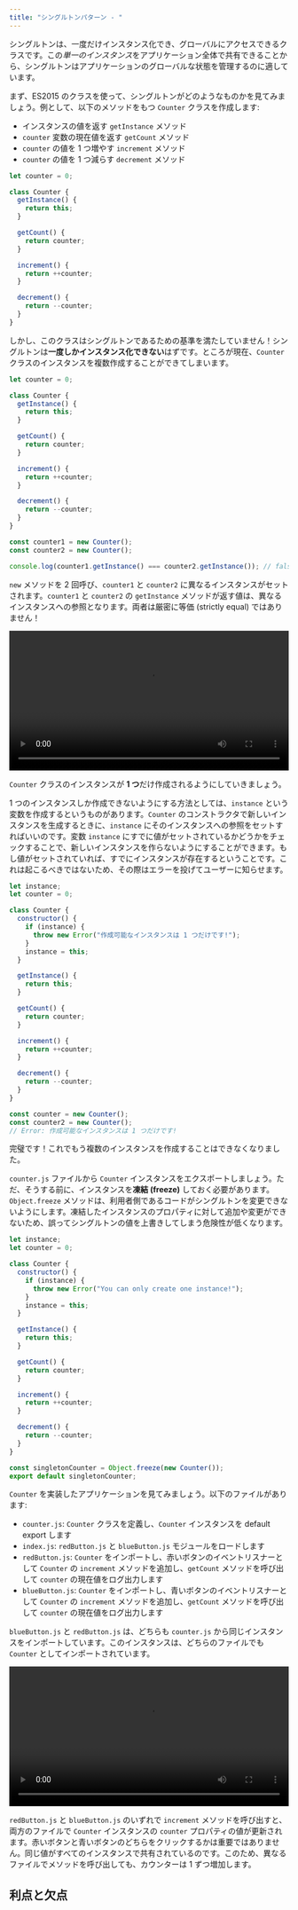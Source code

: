 ```yaml
---
title: "シングルトンパターン - "
---
```


シングルトンは、一度だけインスタンス化でき、グローバルにアクセスできるクラスです。この*単一のインスタンス*をアプリケーション全体で共有できることから、シングルトンはアプリケーションのグローバルな状態を管理するのに適しています。

まず、ES2015 のクラスを使って、シングルトンがどのようなものかを見てみましょう。例として、以下のメソッドをもつ `Counter` クラスを作成します:

* インスタンスの値を返す `getInstance` メソッド
* `counter` 変数の現在値を返す `getCount` メソッド
* `counter` の値を 1 つ増やす `increment` メソッド
* `counter` の値を 1 つ減らす `decrement` メソッド

```js
let counter = 0;

class Counter {
  getInstance() {
    return this;
  }

  getCount() {
    return counter;
  }

  increment() {
    return ++counter;
  }

  decrement() {
    return --counter;
  }
}
```

しかし、このクラスはシングルトンであるための基準を満たしていません！シングルトンは**一度しかインスタンス化できない**はずです。ところが現在、`Counter` クラスのインスタンスを複数作成することができてしまいます。

```js
let counter = 0;

class Counter {
  getInstance() {
    return this;
  }

  getCount() {
    return counter;
  }

  increment() {
    return ++counter;
  }

  decrement() {
    return --counter;
  }
}

const counter1 = new Counter();
const counter2 = new Counter();

console.log(counter1.getInstance() === counter2.getInstance()); // false
```

`new` メソッドを 2 回呼び、`counter1` と `counter2` に異なるインスタンスがセットされます。`counter1` と `counter2` の `getInstance` メソッドが返す値は、異なるインスタンスへの参照となります。両者は厳密に等価 (strictly equal) ではありません！

<video width="100%" src="https://res.cloudinary.com/ddxwdqwkr/video/upload/v1609056519/patterns.dev/jspat-52_zkwyk1.mp4" autoplay="" controls=""><source src="https://res.cloudinary.com/ddxwdqwkr/video/upload/v1609056519/patterns.dev/jspat-52_zkwyk1.mp4"></video>

`Counter` クラスのインスタンスが **1 つ**だけ作成されるようにしていきましょう。

1 つのインスタンスしか作成できないようにする方法としては、`instance` という変数を作成するというものがあります。`Counter` のコンストラクタで新しいインスタンスを生成するときに、`instance` にそのインスタンスへの参照をセットすればいいのです。変数 `instance` にすでに値がセットされているかどうかをチェックすることで、新しいインスタンスを作らないようにすることができます。もし値がセットされていれば、すでにインスタンスが存在するということです。これは起こるべきではないため、その際はエラーを投げてユーザーに知らせます。

```js
let instance;
let counter = 0;

class Counter {
  constructor() {
    if (instance) {
      throw new Error("作成可能なインスタンスは 1 つだけです!");
    }
    instance = this;
  }

  getInstance() {
    return this;
  }

  getCount() {
    return counter;
  }

  increment() {
    return ++counter;
  }

  decrement() {
    return --counter;
  }
}

const counter = new Counter();
const counter2 = new Counter();
// Error: 作成可能なインスタンスは 1 つだけです!
```

完璧です！これでもう複数のインスタンスを作成することはできなくなりました。

`counter.js` ファイルから `Counter` インスタンスをエクスポートしましょう。ただ、そうする前に、インスタンスを**凍結 (freeze)** しておく必要があります。`Object.freeze` メソッドは、利用者側であるコードがシングルトンを変更できないようにします。凍結したインスタンスのプロパティに対して追加や変更ができないため、誤ってシングルトンの値を上書きしてしまう危険性が低くなります。

```js
let instance;
let counter = 0;

class Counter {
  constructor() {
    if (instance) {
      throw new Error("You can only create one instance!");
    }
    instance = this;
  }

  getInstance() {
    return this;
  }

  getCount() {
    return counter;
  }

  increment() {
    return ++counter;
  }

  decrement() {
    return --counter;
  }
}

const singletonCounter = Object.freeze(new Counter());
export default singletonCounter;
```

`Counter` を実装したアプリケーションを見てみましょう。以下のファイルがあります:

* `counter.js`: `Counter` クラスを定義し、`Counter` インスタンスを default export します
* `index.js`: `redButton.js` と `blueButton.js` モジュールをロードします
* `redButton.js`: `Counter` をインポートし、赤いボタンのイベントリスナーとして `Counter` の `increment` メソッドを追加し、`getCount` メソッドを呼び出して `counter` の現在値をログ出力します
* `blueButton.js`: `Counter` をインポートし、青いボタンのイベントリスナーとして `Counter` の `increment` メソッドを追加し、`getCount` メソッドを呼び出して `counter` の現在値をログ出力します

`blueButton.js` と `redButton.js` は、どちらも `counter.js` から同じインスタンスをインポートしています。このインスタンスは、どちらのファイルでも `Counter` としてインポートされています。

<video width="100%" src="https://res.cloudinary.com/ddxwdqwkr/video/upload/v1609056519/patterns.dev/jspat-56_wylvcf.mp4" autoplay="" controls=""><source src="https://res.cloudinary.com/ddxwdqwkr/video/upload/v1609056519/patterns.dev/jspat-56_wylvcf.mp4"></video>

`redButton.js` と `blueButton.js` のいずれで `increment` メソッドを呼び出すと、両方のファイルで `Counter` インスタンスの `counter` プロパティの値が更新されます。赤いボタンと青いボタンのどちらをクリックするかは重要ではありません。同じ値がすべてのインスタンスで共有されているのです。このため、異なるファイルでメソッドを呼び出しても、カウンターは 1 ずつ増加します。


## 利点と欠点